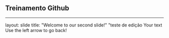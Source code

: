 ## Treinamento Github
---
layout: slide
title: "Welcome to our second slide!"
"teste de edição
Your text
Use the left arrow to go back!
